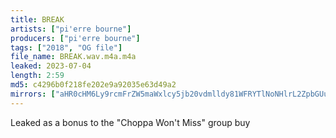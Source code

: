 ```yaml
---
title: BREAK
artists: ["pi'erre bourne"]
producers: ["pi'erre bourne"]
tags: ["2018", "OG file"]
file_name: BREAK.wav.m4a.m4a
leaked: 2023-07-04
length: 2:59
md5: c4296b0f218fe202e9a92035e63d49a2
mirrors: ["aHR0cHM6Ly9rcmFrZW5maWxlcy5jb20vdmlldy81WFRYTlNoNHlrL2ZpbGUuaHRtbA==", "aHR0cHM6Ly9kYnJlZS5vcmcvdi8yMzI4Mjk="]
---
```

Leaked as a bonus to the "Choppa Won't Miss" group buy
